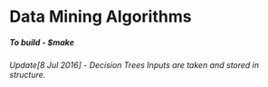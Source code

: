 <h1> Data Mining Algorithms

<h5>To build - $make

<h6>Update[8 Jul 2016] - Decision Trees
<n>Inputs are taken and stored in structure.
